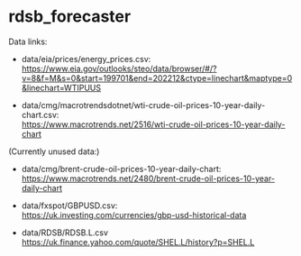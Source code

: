 # rdsb_forecaster
Data links:

* data/eia/prices/energy_prices.csv:<br>
  https://www.eia.gov/outlooks/steo/data/browser/#/?v=8&f=M&s=0&start=199701&end=202212&ctype=linechart&maptype=0&linechart=WTIPUUS
  
* data/cmg/macrotrendsdotnet/wti-crude-oil-prices-10-year-daily-chart.csv:<br>
  https://www.macrotrends.net/2516/wti-crude-oil-prices-10-year-daily-chart

(Currently unused data:)
* data/cmg/brent-crude-oil-prices-10-year-daily-chart:<br>
  https://www.macrotrends.net/2480/brent-crude-oil-prices-10-year-daily-chart

* data/fxspot/GBPUSD.csv:<br>
  https://uk.investing.com/currencies/gbp-usd-historical-data

* data/RDSB/RDSB.L.csv
  https://uk.finance.yahoo.com/quote/SHEL.L/history?p=SHEL.L
